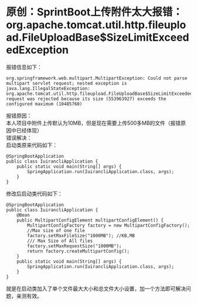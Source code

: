# 原创：SprintBoot上传附件太大报错：org.apache.tomcat.util.http.fileupload.FileUploadBase$SizeLimitExceededException

报错信息如下：

```
org.springframework.web.multipart.MultipartException: Could not parse multipart servlet request; nested exception is java.lang.IllegalStateException: org.apache.tomcat.util.http.fileupload.FileUploadBase$SizeLimitExceededException:the request was rejected because its size (553963927) exceeds the configured maximum (10485760)

```

报错原因：<br/>
本人项目中附件上传默认为10MB，但是现在需要上传500多MB的文件（报错原因中已经体现）<br/>
错误解决：<br/>
启动类原来代码如下：

```
@SpringBootApplication
public class IuirancliApplication {
	public static void main(String[] args) {
		SpringApplication.run(IuirancliApplication.class, args);
	}
}

```

修改后启动类代码如下：

```
@SpringBootApplication
public class IuirancliApplication {
	@Bean
	public MultipartConfigElement multipartConfigElement() {
		MultipartConfigFactory factory = new MultipartConfigFactory();
		//Max size of one file
		factory.setMaxFileSize("1000MB"); //KB,MB
		/// Max Size of All files
		factory.setMaxRequestSize("1000MB");
		return factory.createMultipartConfig();
	}
	public static void main(String[] args) {
		SpringApplication.run(IuirancliApplication.class, args);
	}
}

```

就是在启动类加入了单个文件最大大小和总文件大小设置，加一个方法即可解决问题，亲测有效。
